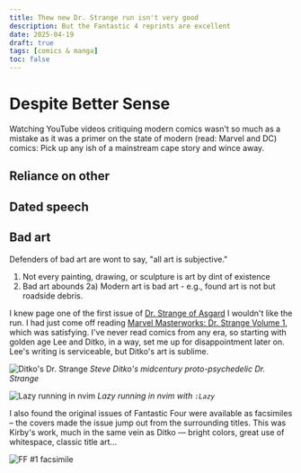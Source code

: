 ```yaml
---
title: Thew new Dr. Strange run isn't very good
description: But the Fantastic 4 reprints are excellent
date: 2025-04-19
draft: true
tags: [comics & manga]
toc: false
---
```

# Despite Better Sense
Watching YouTube videos critiquing modern comics wasn't so much as a mistake as it was a primer on the state of modern (read: Marvel and DC) comics: Pick up any ish of a mainstream cape story and wince away.

## Reliance on other 


## Dated speech


## Bad art
Defenders of bad art are wont to say, "all art is subjective."
1) Not every painting, drawing, or sculpture is art by dint of existence
2) Bad art abounds
2a) Modern art is bad art - e.g., found art is not but roadside debris.

I knew page one of the first issue of [Dr. Strange of Asgard](https://www.marvel.com/comics/issue/123723/doctor_strange_of_asgard_2025_1) I wouldn't like the run. I had just come off reading [Marvel Masterworks: Dr. Strange Volume 1](http://www.marvelmasterworks.com/marvel/mm/docstrange/drs_mm01.html), which was satisfying. I've never read comics from any era, so starting with golden age Lee and Ditko, in a way, set me up for disappointment later on. Lee's writing is serviceable, but Ditko's art is sublime.

![Ditko's Dr. Strange](img/2025-4-13-ditko-strange.jpg)
*Steve Ditko's midcentury proto-psychedelic Dr. Strange*

![Lazy running in nvim](/img/2025-02-02_lazy-initial.png)
*Lazy running in nvim with `:Lazy`*

I also found the original issues of Fantastic Four were available as facsimiles – the covers made the issue jump out from the surrounding titles. This was Kirby's work, much in the same vein as Ditko — bright colors, great use of whitespace, classic title art...

![FF #1 facsimile](/img/2025-04-13-ff-facsimile.jpg)
